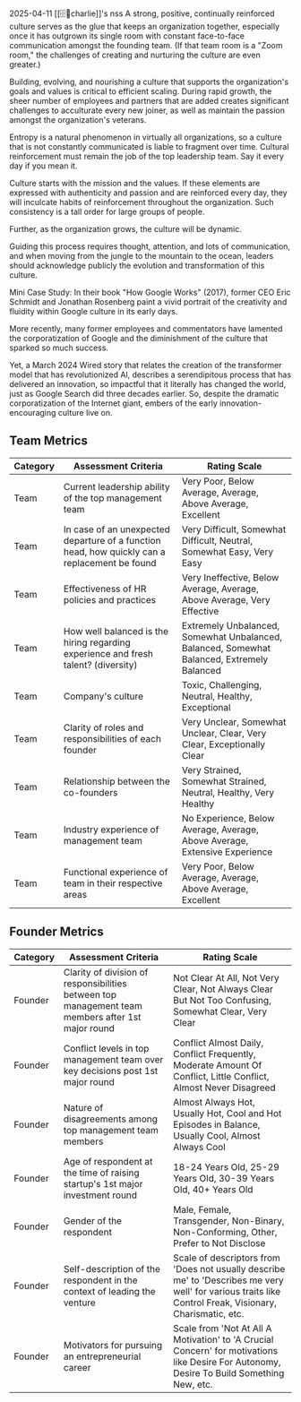 2025-04-11
[[🗄️🧠charlie]]'s nss
A strong, positive, continually reinforced culture serves as the glue that keeps an organization together, especially once it has outgrown its single room with constant face-to-face communication amongst the founding team. (If that team room is a "Zoom room," the challenges of creating and nurturing the culture are even greater.)

Building, evolving, and nourishing a culture that supports the organization's goals and values is critical to efficient scaling. During rapid growth, the sheer number of employees and partners that are added creates significant challenges to acculturate every new joiner, as well as maintain the passion amongst the organization's veterans.

Entropy is a natural phenomenon in virtually all organizations, so a culture that is not constantly communicated is liable to fragment over time. Cultural reinforcement must remain the job of the top leadership team. Say it every day if you mean it.

Culture starts with the mission and the values. If these elements are expressed with authenticity and passion and are reinforced every day, they will inculcate habits of reinforcement throughout the organization. Such consistency is a tall order for large groups of people.

Further, as the organization grows, the culture will be dynamic.

Guiding this process requires thought, attention, and lots of communication, and when moving from the jungle to the mountain to the ocean, leaders should acknowledge publicly the evolution and transformation of this culture.

Mini Case Study: In their book "How Google Works" (2017), former CEO Eric Schmidt and Jonathan Rosenberg paint a vivid portrait of the creativity and fluidity within Google culture in its early days.

More recently, many former employees and commentators have lamented the corporatization of Google and the diminishment of the culture that sparked so much success.

Yet, a March 2024 Wired story that relates the creation of the transformer model that has revolutionized Al, describes a serendipitous process that has delivered an innovation, so impactful that it literally has changed the world, just as Google Search did three decades earlier. So, despite the dramatic corporatization of the Internet giant, embers of the early innovation-encouraging culture live on.


## Team Metrics

|Category|Assessment Criteria|Rating Scale|
|---|---|---|
|Team|Current leadership ability of the top management team|Very Poor, Below Average, Average, Above Average, Excellent|
|Team|In case of an unexpected departure of a function head, how quickly can a replacement be found|Very Difficult, Somewhat Difficult, Neutral, Somewhat Easy, Very Easy|
|Team|Effectiveness of HR policies and practices|Very Ineffective, Below Average, Average, Above Average, Very Effective|
|Team|How well balanced is the hiring regarding experience and fresh talent? (diversity)|Extremely Unbalanced, Somewhat Unbalanced, Balanced, Somewhat Balanced, Extremely Balanced|
|Team|Company's culture|Toxic, Challenging, Neutral, Healthy, Exceptional|
|Team|Clarity of roles and responsibilities of each founder|Very Unclear, Somewhat Unclear, Clear, Very Clear, Exceptionally Clear|
|Team|Relationship between the co-founders|Very Strained, Somewhat Strained, Neutral, Healthy, Very Healthy|
|Team|Industry experience of management team|No Experience, Below Average, Average, Above Average, Extensive Experience|
|Team|Functional experience of team in their respective areas|Very Poor, Below Average, Average, Above Average, Excellent|

## Founder Metrics

|Category|Assessment Criteria|Rating Scale|
|---|---|---|
|Founder|Clarity of division of responsibilities between top management team members after 1st major round|Not Clear At All, Not Very Clear, Not Always Clear But Not Too Confusing, Somewhat Clear, Very Clear|
|Founder|Conflict levels in top management team over key decisions post 1st major round|Conflict Almost Daily, Conflict Frequently, Moderate Amount Of Conflict, Little Conflict, Almost Never Disagreed|
|Founder|Nature of disagreements among top management team members|Almost Always Hot, Usually Hot, Cool and Hot Episodes in Balance, Usually Cool, Almost Always Cool|
|Founder|Age of respondent at the time of raising startup's 1st major investment round|18-24 Years Old, 25-29 Years Old, 30-39 Years Old, 40+ Years Old|
|Founder|Gender of the respondent|Male, Female, Transgender, Non-Binary, Non-Conforming, Other, Prefer to Not Disclose|
|Founder|Self-description of the respondent in the context of leading the venture|Scale of descriptors from 'Does not usually describe me' to 'Describes me very well' for various traits like Control Freak, Visionary, Charismatic, etc.|
|Founder|Motivators for pursuing an entrepreneurial career|Scale from 'Not At All A Motivation' to 'A Crucial Concern' for motivations like Desire For Autonomy, Desire To Build Something New, etc.|

